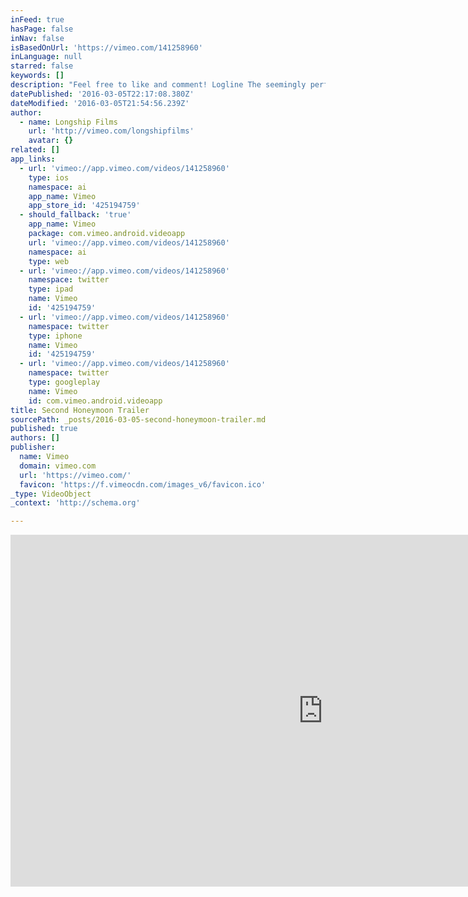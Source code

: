 ```yaml
---
inFeed: true
hasPage: false
inNav: false
isBasedOnUrl: 'https://vimeo.com/141258960'
inLanguage: null
starred: false
keywords: []
description: "Feel free to like and comment! Logline The seemingly perfect honeymoon of two newlyweds is disrupted by the memories of another, similar holiday. Short Synopsis Newlyweds Jesper and Agnes are spending their honeymoon at the beautiful lakeside home of Jesper's uncle Harry, deep in sun-drenched Portugal."
datePublished: '2016-03-05T22:17:08.380Z'
dateModified: '2016-03-05T21:54:56.239Z'
author:
  - name: Longship Films
    url: 'http://vimeo.com/longshipfilms'
    avatar: {}
related: []
app_links:
  - url: 'vimeo://app.vimeo.com/videos/141258960'
    type: ios
    namespace: ai
    app_name: Vimeo
    app_store_id: '425194759'
  - should_fallback: 'true'
    app_name: Vimeo
    package: com.vimeo.android.videoapp
    url: 'vimeo://app.vimeo.com/videos/141258960'
    namespace: ai
    type: web
  - url: 'vimeo://app.vimeo.com/videos/141258960'
    namespace: twitter
    type: ipad
    name: Vimeo
    id: '425194759'
  - url: 'vimeo://app.vimeo.com/videos/141258960'
    namespace: twitter
    type: iphone
    name: Vimeo
    id: '425194759'
  - url: 'vimeo://app.vimeo.com/videos/141258960'
    namespace: twitter
    type: googleplay
    name: Vimeo
    id: com.vimeo.android.videoapp
title: Second Honeymoon Trailer
sourcePath: _posts/2016-03-05-second-honeymoon-trailer.md
published: true
authors: []
publisher:
  name: Vimeo
  domain: vimeo.com
  url: 'https://vimeo.com/'
  favicon: 'https://f.vimeocdn.com/images_v6/favicon.ico'
_type: VideoObject
_context: 'http://schema.org'

---
```

<iframe src="https://cdn.embedly.com/widgets/media.html?src=https%3A%2F%2Fplayer.vimeo.com%2Fvideo%2F141258960&amp;url=https%3A%2F%2Fvimeo.com%2F141258960&amp;image=http%3A%2F%2Fi.vimeocdn.com%2Fvideo%2F538209109_1280.jpg&amp;key=b7d04c9b404c499eba89ee7072e1c4f7&amp;type=text%2Fhtml&amp;schema=vimeo" width="1000" height="563" scrolling="no" frameborder="0" allowfullscreen="allowfullscreen" style=""></iframe>